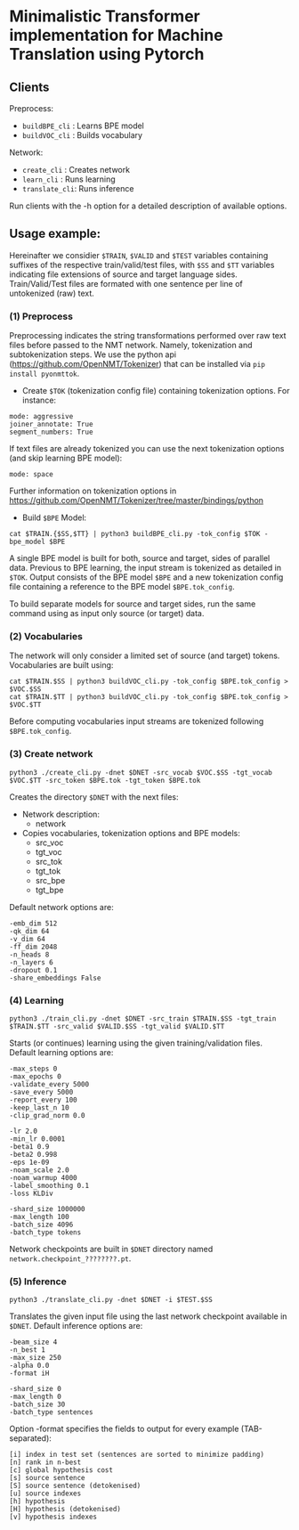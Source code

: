# Minimalistic Transformer implementation for Machine Translation using Pytorch

## Clients

Preprocess:
* `buildBPE_cli` : Learns BPE model
* `buildVOC_cli` : Builds vocabulary

Network:
* `create_cli` : Creates network
* `learn_cli` : Runs learning 
* `translate_cli`: Runs inference

Run clients with the -h option for a detailed description of available options.

## Usage example:

Hereinafter we considier `$TRAIN`, `$VALID` and `$TEST` variables containing suffixes of the respective train/valid/test files, with `$SS` and `$TT` variables indicating file extensions of source and target language sides.
Train/Valid/Test files are formated with one sentence per line of untokenized (raw) text. 

### (1) Preprocess

Preprocessing indicates the string transformations performed over raw text files before passed to the NMT network. Namely, tokenization and subtokenization steps. 
We use the python api (https://github.com/OpenNMT/Tokenizer) that can be installed via `pip install pyonmttok`.

* Create `$TOK` (tokenization config file) containing tokenization options. For instance:
```
mode: aggressive
joiner_annotate: True
segment_numbers: True
```

If text files are already tokenized you can use the next tokenization options (and skip learning BPE model):
```
mode: space
```

Further information on tokenization options in https://github.com/OpenNMT/Tokenizer/tree/master/bindings/python 


* Build `$BPE` Model:
```
cat $TRAIN.{$SS,$TT} | python3 buildBPE_cli.py -tok_config $TOK -bpe_model $BPE
```
A single BPE model is built for both, source and target, sides of parallel data.
Previous to BPE learning, the input stream is tokenized as detailed in `$TOK`.
Output consists of the BPE model `$BPE` and a new tokenization config file containing a reference to the BPE model `$BPE.tok_config`.

To build separate models for source and target sides, run the same command using as input only source (or target) data.


### (2) Vocabularies

The network will only consider a limited set of source (and target) tokens. Vocabularies are built using:

```
cat $TRAIN.$SS | python3 buildVOC_cli.py -tok_config $BPE.tok_config > $VOC.$SS
cat $TRAIN.$TT | python3 buildVOC_cli.py -tok_config $BPE.tok_config > $VOC.$TT
```

Before computing vocabularies input streams are tokenized following `$BPE.tok_config`. 

### (3) Create network

```
python3 ./create_cli.py -dnet $DNET -src_vocab $VOC.$SS -tgt_vocab $VOC.$TT -src_token $BPE.tok -tgt_token $BPE.tok
```

Creates the directory `$DNET` with the next files: 
* Network description: 
  * network
* Copies vocabularies, tokenization options and BPE models:
  * src_voc
  * tgt_voc 
  * src_tok 
  * tgt_tok 
  * src_bpe 
  * tgt_bpe

Default network options are:
```
-emb_dim 512
-qk_dim 64
-v_dim 64
-ff_dim 2048
-n_heads 8
-n_layers 6
-dropout 0.1
-share_embeddings False
```

### (4) Learning
```
python3 ./train_cli.py -dnet $DNET -src_train $TRAIN.$SS -tgt_train $TRAIN.$TT -src_valid $VALID.$SS -tgt_valid $VALID.$TT
```

Starts (or continues) learning using the given training/validation files. Default learning options are:
```
-max_steps 0
-max_epochs 0
-validate_every 5000
-save_every 5000
-report_every 100
-keep_last_n 10
-clip_grad_norm 0.0
```
```
-lr 2.0
-min_lr 0.0001
-beta1 0.9
-beta2 0.998
-eps 1e-09
-noam_scale 2.0
-noam_warmup 4000
-label_smoothing 0.1
-loss KLDiv
```
```
-shard_size 1000000
-max_length 100
-batch_size 4096
-batch_type tokens
```

Network checkpoints are built in `$DNET` directory named `network.checkpoint_????????.pt`.

### (5) Inference
```
python3 ./translate_cli.py -dnet $DNET -i $TEST.$SS
```

Translates the given input file using the last network checkpoint available in `$DNET`. Default inference options are:
```
-beam_size 4
-n_best 1
-max_size 250
-alpha 0.0
-format iH
```
```
-shard_size 0
-max_length 0
-batch_size 30
-batch_type sentences
```

Option -format specifies the fields to output for every example (TAB-separated):
```
[i] index in test set (sentences are sorted to minimize padding)
[n] rank in n-best
[c] global hypothesis cost
[s] source sentence
[S] source sentence (detokenised)
[u] source indexes
[h] hypothesis
[H] hypothesis (detokenised)
[v] hypothesis indexes
```



